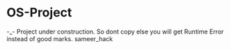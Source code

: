 # OS-Project
-_- 
Project under construction.
So dont copy else you will get Runtime Error instead of good marks.
sameer_hack
